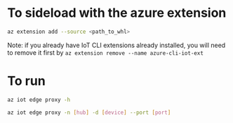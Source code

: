 # To sideload with the azure extension
```bash
az extension add --source <path_to_whl>
```

Note: if you already have IoT CLI extensions already installed, you will need to remove it first by `az extension remove --name azure-cli-iot-ext`

# To run
```bash
az iot edge proxy -h

az iot edge proxy -n [hub] -d [device] --port [port]
```
